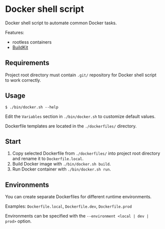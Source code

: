 # Docker shell script

Docker shell script to automate common Docker tasks.

Features:

- rootless containers
- [BuildKit](https://docs.docker.com/develop/develop-images/build_enhancements/)

## Requirements

Project root directory must contain `.git/` repository for Docker shell script to work correctly.

## Usage

```console
$ ./bin/docker.sh --help
```

Edit the `Variables` section in `./bin/docker.sh` to customize default values.

Dockerfile templates are located in the `./dockerfiles/` directory.

## Start

1. Copy selected Dockerfile from `./dockerfiles/` into project root directory and rename it to `Dockerfile.local`.
2. Build Docker image with `./bin/docker.sh build`.
3. Run Docker container with `./bin/docker.sh run`.

## Environments

You can create separate Dockerfiles for different runtime environments.

Examples: `Dockerfile.local`, `Dockerfile.dev`, `Dockerfile.prod`

Environments can be specified with the `--environment <local | dev | prod>` option.
